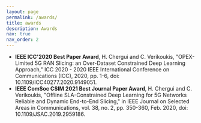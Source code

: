 ```yaml
---
layout: page
permalink: /awards/
title: awards
description: Awards
nav: true
nav_order: 2
---
```


- **IEEE ICC'2020 Best Paper Award**, H. Chergui and C. Verikoukis, "OPEX-Limited 5G RAN Slicing: an Over-Dataset Constrained Deep Learning Approach," ICC 2020 - 2020 IEEE International Conference on Communications (ICC), 2020, pp. 1-6, doi: 10.1109/ICC40277.2020.9149051.
- **IEEE ComSoc CSIM 2021 Best Journal Paper Award**, H. Chergui and C. Verikoukis, "Offline SLA-Constrained Deep Learning for 5G Networks Reliable and Dynamic End-to-End Slicing," in IEEE Journal on Selected Areas in Communications, vol. 38, no. 2, pp. 350-360, Feb. 2020, doi: 10.1109/JSAC.2019.2959186.
